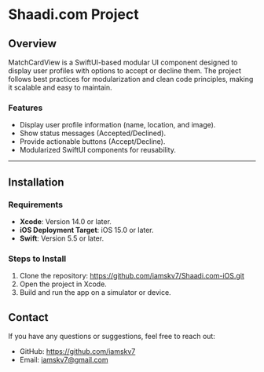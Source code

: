# Shaadi.com Project

## Overview

MatchCardView is a SwiftUI-based modular UI component designed to display user profiles with options to accept or decline them. The project follows best practices for modularization and clean code principles, making it scalable and easy to maintain.

### Features
- Display user profile information (name, location, and image).
- Show status messages (Accepted/Declined).
- Provide actionable buttons (Accept/Decline).
- Modularized SwiftUI components for reusability.

---

## Installation

### Requirements
- **Xcode**: Version 14.0 or later.
- **iOS Deployment Target**: iOS 15.0 or later.
- **Swift**: Version 5.5 or later.

### Steps to Install
1. Clone the repository: https://github.com/iamskv7/Shaadi.com-iOS.git
2. Open the project in Xcode.
3. Build and run the app on a simulator or device.

## Contact

If you have any questions or suggestions, feel free to reach out:

- GitHub: https://github.com/iamskv7
- Email: iamskv7@gmail.com
